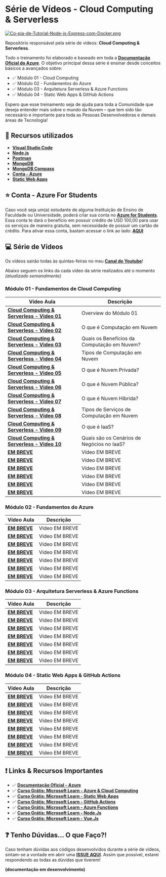 # Série de Vídeos - Cloud Computing & Serverless

[![Co-pia-de-Tutorial-Node-js-Express-com-Docker.png](https://i.postimg.cc/nVRyT9Vp/Co-pia-de-Tutorial-Node-js-Express-com-Docker.png)](https://postimg.cc/K4Tp8zgH)

Repositório responsável pela série de vídeos: **Cloud Computing & Serverless**. 

Todo o treinamento foi elaborado e baseado em toda a **[Documentação Oficial do Azure](https://docs.microsoft.com/azure/?product=featured&WT.mc_id=javascript-24150-gllemos)**. O objetivo principal dessa série é ensinar desde conceitos básicos a avançados sobre: 

* ✅ Módulo 01 - Cloud Computing 
* ✅ Módulo 02 - Fundamentos do Azure 
* ✅ Módulo 03 - Arquitetura Serverless  & Azure Functions 
* ✅ Módulo 04 - Static Web Apps & GitHub Actions 

Espero que esse treinamento seja de ajuda para toda a Comunidade que deseja entender mais sobre o mundo da Nuvem – que tem sido tão necessário e importante para toda as Pessoas Desenvolvedoras e demais áreas de Tecnologia! 

## 🚀 Recursos utilizados

* **[Visual Studio Code](https://code.visualstudio.com/?WT.mc_id=javascript-24150-gllemos)**
* **[Node.js](https://nodejs.org/en/)**
* **[Postman](https://www.getpostman.com/)**
* **[MongoDB](https://www.mongodb.com/try/download/community)**
* **[MongoDB Compass](https://www.mongodb.com/products/compass)**
* **[Conta - Azure](https://azure.microsoft.com/?WT.mc_id=javascript-24150-gllemos)**
* **[Static Web Apps](https://docs.microsoft.com/azure/static-web-apps/?WT.mc_id=javascript-24150-gllemos)**

## ⭐️ Conta - Azure For Students 

Caso você seja um(a) estudante de alguma Instituição de Ensino de Faculdade ou Universidade, poderá criar sua conta no **[Azure for Students](https://azure.microsoft.com/free/students/?WT.mc_id=javascript-24150-gllemos)**. Essa conta te dará o benefício em possuir crédito de USD 100,00 para usar os serviços de maneira gratuita, sem necessidade de possuir um cartão de crédito. Para ativar essa conta, bastam acessar o link ao lado: **[AQUI](https://azure.microsoft.com/free/students/?WT.mc_id=javascript-24150-gllemos)**

## 💻 Série de Vídeos

Os vídeos sairão todas às quintas-feiras no meu **[Canal do Youtube](https://bit.ly/youtube-canal-glaucialemos)**! 

Abaixo seguem os links da cada vídeo da série realizados até o momento *(atualizado semanalmente)*

### **Módulo 01 - Fundamentos de Cloud Computing**

| Vídeo Aula | Descrição |
|---|---|
| **[Cloud Computing & Serverless - Video 01](https://youtu.be/3LvmXfg-1TM)** | Overview do Módulo 01  |
| **[Cloud Computing & Serverless - Video 02](https://youtu.be/RmMu8Ky-dxw)** | O que é Computação em Nuvem |
| **[Cloud Computing & Serverless - Video 03](https://youtu.be/-EvV2k8XWMk)** | Quais os Benefícios da Computação em Nuvem? |
| **[Cloud Computing & Serverless - Video 04](https://youtu.be/oPNrKdG_pQY)** | Tipos de Computação em Nuvem |
| **[Cloud Computing & Serverless - Video 05](https://youtu.be/cMjUS2ouQxs)** | O que é Nuvem Privada? |
| **[Cloud Computing & Serverless - Video 06](https://youtu.be/kWNyRjEXETQ)** | O que é Nuvem Pública? |
| **[Cloud Computing & Serverless - Video 07](https://youtu.be/zieoHtu6IwQ)** | O que é Nuvem Híbrida? |
| **[Cloud Computing & Serverless - Video 08](https://youtu.be/IlLLeLvhV3k)** | Tipos de Serviços de Computação em Nuvem |
| **[Cloud Computing & Serverless - Video 09](https://youtu.be/4huqXUCK4SE)** | O que é IaaS? |
| **[Cloud Computing & Serverless - Video 10](https://youtu.be/N6Bs_NDdPag)** | Quais são os Cenários de Negócios no IaaS? |
| **[EM BREVE]()** | Vídeo EM BREVE |
| **[EM BREVE]()** | Vídeo EM BREVE |
| **[EM BREVE]()** | Vídeo EM BREVE |
| **[EM BREVE]()** | Vídeo EM BREVE |
| **[EM BREVE]()** | Vídeo EM BREVE |
| **[EM BREVE]()** | Vídeo EM BREVE |

### **Módulo 02 - Fundamentos do Azure**

| Vídeo Aula | Descrição |
|---|---|
| **[EM BREVE]()** | Vídeo EM BREVE |
| **[EM BREVE]()** | Vídeo EM BREVE |
| **[EM BREVE]()** | Vídeo EM BREVE |
| **[EM BREVE]()** | Vídeo EM BREVE |
| **[EM BREVE]()** | Vídeo EM BREVE |
| **[EM BREVE]()** | Vídeo EM BREVE |
| **[EM BREVE]()** | Vídeo EM BREVE |

### **Módulo 03 - Arquitetura Serverless & Azure Functions**

| Vídeo Aula | Descrição |
|---|---|
| **[EM BREVE]()** | Vídeo EM BREVE |
| **[EM BREVE]()** | Vídeo EM BREVE |
| **[EM BREVE]()** | Vídeo EM BREVE |
| **[EM BREVE]()** | Vídeo EM BREVE |
| **[EM BREVE]()** | Vídeo EM BREVE |
| **[EM BREVE]()** | Vídeo EM BREVE |
| **[EM BREVE]()** | Vídeo EM BREVE |

### **Módulo 04 - Static Web Apps & GitHub Actions**

| Vídeo Aula | Descrição |
|---|---|
| **[EM BREVE]()** | Vídeo EM BREVE |
| **[EM BREVE]()** | Vídeo EM BREVE |
| **[EM BREVE]()** | Vídeo EM BREVE |
| **[EM BREVE]()** | Vídeo EM BREVE |
| **[EM BREVE]()** | Vídeo EM BREVE |
| **[EM BREVE]()** | Vídeo EM BREVE |
| **[EM BREVE]()** | Vídeo EM BREVE |
| **[EM BREVE]()** | Vídeo EM BREVE |

## ❗️ Links & Recursos Importantes

- ✅ **[Documentação Oficial - Azure](https://docs.microsoft.com/azure/?product=featured&WT.mc_id=javascript-24150-gllemos)**
- ✅ **[Curso Grátis: Microsoft Learn - Azure & Cloud Computing](https://docs.microsoft.com/learn/modules/intro-to-azure-fundamentals/?WT.mc_id=javascript-24150-gllemos)**
- ✅ **[Curso Grátis: Microsoft Learn - Static Web Apps](https://docs.microsoft.com/learn/paths/azure-static-web-apps/?WT.mc_id=javascript-24150-gllemos)**
- ✅ **[Curso Grátis: Microsoft Learn - GitHub Actions](https://docs.microsoft.com/learn/browse/?terms=actions&WT.mc_id=javascript-24150-gllemos)**
- ✅ **[Curso Grátis: Microsoft Learn - Azure Functions](https://docs.microsoft.com/learn/paths/create-serverless-applications/?WT.mc_id=javascript-24150-gllemos)**
- ✅ **[Curso Grátis: Microsoft Learn - Node.Js](https://docs.microsoft.com/learn/paths/build-javascript-applications-nodejs/?WT.mc_id=javascript-24150-gllemos)**
- ✅ **[Curso Grátis: Microsoft Learn - Vue.Js](https://docs.microsoft.com/learn/paths/vue-first-steps/?WT.mc_id=javascript-24150-gllemos)**

## ❓ Tenho Dúvidas... O que Faço?! 

Caso tenham dúvidas aos códigos desenvolvidos durante a série de vídeos, sintam-se a vontade em abrir uma **[ISSUE AQUI](https://github.com/glaucia86/bootcamp-cloud-computing-serverless/issues)**. Assim que possível, estarei respondendo as todas as dúvidas que tiverem!

**(documentação em desenvolvimento)**
